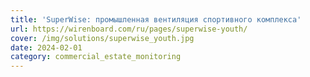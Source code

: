 ```yaml
---
title: 'SuperWise: промышленная вентиляция спортивного комплекса'
url: https://wirenboard.com/ru/pages/superwise-youth/
cover: /img/solutions/superwise_youth.jpg
date: 2024-02-01
category: commercial_estate_monitoring
---
```

